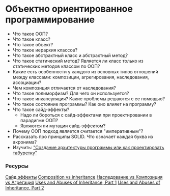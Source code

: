 # Объектно ориентированное программирование

* Что такое ООП?
* Что такое класс?
* Что такое объект?
* Что такое иерархия классов?
* Что такое абстрактный класс и абстрактный метод?
* Что такое статический метод? Является ли класс только из статических методов классом по ООП?
* Какие есть особенности у каждого из основных типов отношений между классами: композиции, агрегирования, наследования, ассоциации?
* Чем композиция отличается от наследования?
* Что такое полиморфизм? Для чего он используется?
* Что такое инкапсуляция? Какие проблемы решаются с ее помощью?
* Что такое состояние программы? Как оно влияет на программу?
* Что такое сайд-эффекты?
  * Надо ли бороться с сайд-эффектами при проектировании в парадигме ООП?
  * Являются ли мутации сайд-эффектом?
* Почему ООП подход является считается "императивным"?
* Рассказать про принципы SOLID. Что означает каждая буква из акронима?
* Изучить: ["Создание архитектуры программы или как проектировать табуретку"](https://habr.com/ru/post/276593/)


### Ресурсы
[Сайд эффекты](http://blog.csssr.ru/2017/10/07/side-effects)
[Composition vs inheritance](https://javarevisited.blogspot.com/2013/06/why-favor-composition-over-inheritance-java-oops-design.html)
[Наследование vs Композиция vs Агрегация](http://sergeyteplyakov.blogspot.com/2012/12/vs-vs.html)
[Uses and Abuses of Inheritance, Part 1](http://www.gotw.ca/publications/mill06.htm)
[Uses and Abuses of Inheritance, Part 2](http://www.gotw.ca/publications/mill07.htm)